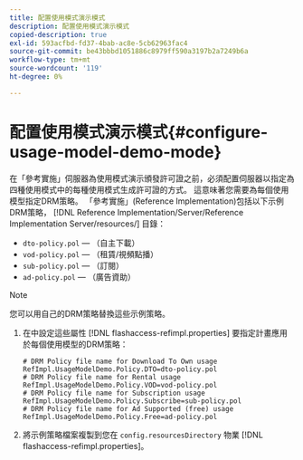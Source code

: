 ```yaml
---
title: 配置使用模式演示模式
description: 配置使用模式演示模式
copied-description: true
exl-id: 593acfbd-fd37-4bab-ac8e-5cb62963fac4
source-git-commit: be43bbbd1051886c8979ff590a3197b2a7249b6a
workflow-type: tm+mt
source-wordcount: '119'
ht-degree: 0%

---
```


# 配置使用模式演示模式{#configure-usage-model-demo-mode}

在「參考實施」伺服器為使用模式演示頒發許可證之前，必須配置伺服器以指定為四種使用模式中的每種使用模式生成許可證的方式。 這意味著您需要為每個使用模型指定DRM策略。 「參考實施」(Reference Implementation)包括以下示例DRM策略， [!DNL Reference Implementation/Server/Reference Implementation Server/resources/] 目錄：

* `dto-policy.pol`  — （自主下載）
* `vod-policy.pol`  — （租賃/視頻點播）
* `sub-policy.pol`  — （訂閱）
* `ad-policy.pol`  — （廣告資助）

>[!NOTE]
>
>您可以用自己的DRM策略替換這些示例策略。

1. 在中設定這些屬性 [!DNL flashaccess-refimpl.properties] 要指定計畫應用於每個使用模型的DRM策略：

   ```
   # DRM Policy file name for Download To Own usage 
   RefImpl.UsageModelDemo.Policy.DTO=dto-policy.pol 
   # DRM Policy file name for Rental usage 
   RefImpl.UsageModelDemo.Policy.VOD=vod-policy.pol 
   # DRM Policy file name for Subscription usage 
   RefImpl.UsageModelDemo.Policy.Subscribe=sub-policy.pol 
   # DRM Policy file name for Ad Supported (free) usage 
   RefImpl.UsageModelDemo.Policy.Free=ad-policy.pol
   ```

1. 將示例策略檔案複製到您在 `config.resourcesDirectory` 物業 [!DNL flashaccess-refimpl.properties]。
